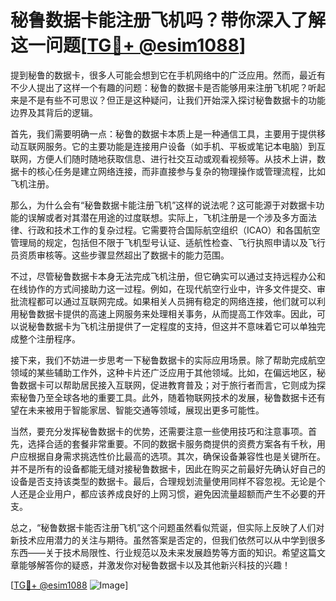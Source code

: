 # 秘鲁数据卡能注册飞机吗？带你深入了解这一问题[[TG💪+ @esim1088](https://t.me/s/esim1088)]

提到秘鲁的数据卡，很多人可能会想到它在手机网络中的广泛应用。然而，最近有不少人提出了这样一个有趣的问题：秘鲁的数据卡是否能够用来注册飞机呢？听起来是不是有些不可思议？但正是这种疑问，让我们开始深入探讨秘鲁数据卡的功能边界及其背后的逻辑。

首先，我们需要明确一点：秘鲁的数据卡本质上是一种通信工具，主要用于提供移动互联网服务。它的主要功能是连接用户设备（如手机、平板或笔记本电脑）到互联网，方便人们随时随地获取信息、进行社交互动或观看视频等。从技术上讲，数据卡的核心任务是建立网络连接，而非直接参与复杂的物理操作或管理流程，比如飞机注册。

那么，为什么会有“秘鲁数据卡能注册飞机”这样的说法呢？这可能源于对数据卡功能的误解或者对其潜在用途的过度联想。实际上，飞机注册是一个涉及多方面法律、行政和技术工作的复杂过程。它需要符合国际航空组织（ICAO）和各国航空管理局的规定，包括但不限于飞机型号认证、适航性检查、飞行执照申请以及飞行员资质审核等。这些步骤显然超出了数据卡的能力范围。

不过，尽管秘鲁数据卡本身无法完成飞机注册，但它确实可以通过支持远程办公和在线协作的方式间接助力这一过程。例如，在现代航空行业中，许多文件提交、审批流程都可以通过互联网完成。如果相关人员拥有稳定的网络连接，他们就可以利用秘鲁数据卡提供的高速上网服务来处理相关事务，从而提高工作效率。因此，可以说秘鲁数据卡为飞机注册提供了一定程度的支持，但这并不意味着它可以单独完成整个注册程序。

接下来，我们不妨进一步思考一下秘鲁数据卡的实际应用场景。除了帮助完成航空领域的某些辅助工作外，这种卡片还广泛应用于其他领域。比如，在偏远地区，秘鲁数据卡可以帮助居民接入互联网，促进教育普及；对于旅行者而言，它则成为探索秘鲁乃至全球各地的重要工具。此外，随着物联网技术的发展，秘鲁数据卡还有望在未来被用于智能家居、智能交通等领域，展现出更多可能性。

当然，要充分发挥秘鲁数据卡的优势，还需要注意一些使用技巧和注意事项。首先，选择合适的套餐非常重要。不同的数据卡服务商提供的资费方案各有千秋，用户应根据自身需求挑选性价比最高的选项。其次，确保设备兼容性也是关键所在。并不是所有的设备都能无缝对接秘鲁数据卡，因此在购买之前最好先确认好自己的设备是否支持该类型的数据卡。最后，合理规划流量使用同样不容忽视。无论是个人还是企业用户，都应该养成良好的上网习惯，避免因流量超额而产生不必要的开支。

总之，“秘鲁数据卡能否注册飞机”这个问题虽然看似荒诞，但实际上反映了人们对新技术应用潜力的关注与期待。虽然答案是否定的，但我们依然可以从中学到很多东西——关于技术局限性、行业规范以及未来发展趋势等方面的知识。希望这篇文章能够解答你的疑惑，并激发你对秘鲁数据卡以及其他新兴科技的兴趣！

[[TG💪+ @esim1088](https://t.me/s/esim1088) ![Image](https://i.postimg.cc/4NQfJmqS/Snipaste-2025-05-13-00-14-12.png)]